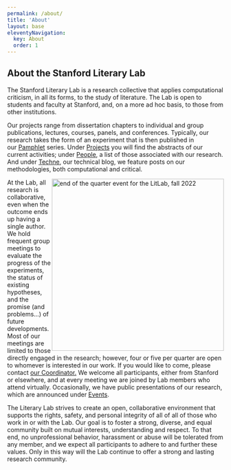 ```yaml
---
permalink: /about/
title: 'About'
layout: base
eleventyNavigation:
  key: About
  order: 1
---
```


## About the Stanford Literary Lab

The Stanford Literary Lab is a research collective that applies computational criticism, in all its forms, to the study of literature. The Lab is open to students and faculty at Stanford, and, on a more ad hoc basis, to those from other institutions.

Our projects range from dissertation chapters to individual and group publications, lectures, courses, panels, and conferences. Typically, our research takes the form of an experiment that is then published in our [Pamphlet](https://litlab.stanford.edu/pamphlets) series. Under [Projects](https://litlab.stanford.edu/projects/) you will find the abstracts of our current activities; under [People](https://litlab.stanford.edu/people), a list of those associated with our research. And under [Techne](https://litlab.stanford.edu/techne), our technical blog, we feature posts on our methodologies, both computational and critical.

<img src="/litlab-website/assets/images/litlab_fall2022.jpg" alt="end of the quarter event for the LitLab, fall 2022" width="400px" style="float:right;" />

At the Lab, all research is collaborative, even when the outcome ends up having a single author. We hold frequent group meetings to evaluate the progress of the experiments, the status of existing hypotheses, and the promise (and problems...) of future developments. Most of our meetings are limited to those directly engaged in the research; however, four or five per quarter are open to whomever is interested in our work. If you would like to come, please contact [our Coordinator.](mailto:literarylab@stanford.edu) We welcome all participants, either from Stanford or elsewhere, and at every meeting we are joined by Lab members who attend virtually. Occasionally, we have public presentations of our research, which are announced under [Events](https://litlab.stanford.edu/events).

The Literary Lab strives to create an open, collaborative environment that supports the rights, safety, and personal integrity of all of all of those who work in or with the Lab. Our goal is to foster a strong, diverse, and equal community built on mutual interests, understanding and respect. To that end, no unprofessional behavior, harassment or abuse will be tolerated from any member, and we expect all participants to adhere to and further these values. Only in this way will the Lab continue to offer a strong and lasting research community.